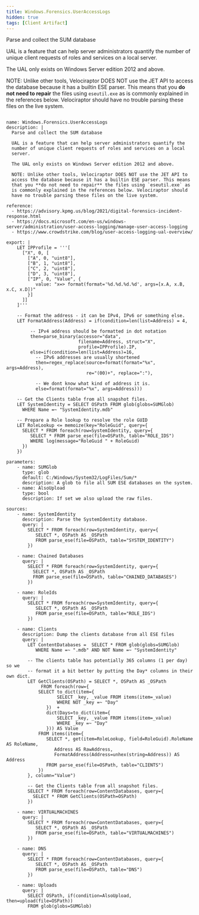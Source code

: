 ```yaml
---
title: Windows.Forensics.UserAccessLogs
hidden: true
tags: [Client Artifact]
---
```


Parse and collect the SUM database

UAL is a feature that can help server administrators quantify the
number of unique client requests of roles and services on a local
server.

The UAL only exists on Windows Server edition 2012 and above.

NOTE: Unlike other tools, Velociraptor DOES NOT use the JET API to
access the database because it has a builtin ESE parser. This means
that you **do not need to repair** the files using `eseutil.exe` as
is commonly explained in the references below. Velociraptor should
have no trouble parsing these files on the live system.


<pre><code class="language-yaml">
name: Windows.Forensics.UserAccessLogs
description: |
  Parse and collect the SUM database

  UAL is a feature that can help server administrators quantify the
  number of unique client requests of roles and services on a local
  server.

  The UAL only exists on Windows Server edition 2012 and above.

  NOTE: Unlike other tools, Velociraptor DOES NOT use the JET API to
  access the database because it has a builtin ESE parser. This means
  that you **do not need to repair** the files using `eseutil.exe` as
  is commonly explained in the references below. Velociraptor should
  have no trouble parsing these files on the live system.

reference:
  - https://advisory.kpmg.us/blog/2021/digital-forensics-incident-response.html
  - https://docs.microsoft.com/en-us/windows-server/administration/user-access-logging/manage-user-access-logging
  - https://www.crowdstrike.com/blog/user-access-logging-ual-overview/

export: |
    LET IPProfile = &#x27;&#x27;&#x27;[
      [&quot;X&quot;, 0, [
        [&quot;A&quot;, 0, &quot;uint8&quot;],
        [&quot;B&quot;, 1, &quot;uint8&quot;],
        [&quot;C&quot;, 2, &quot;uint8&quot;],
        [&quot;D&quot;, 3, &quot;uint8&quot;],
        [&quot;IP&quot;, 0, &quot;Value&quot;, {
           value: &quot;x=&gt; format(format=&#x27;%d.%d.%d.%d&#x27;, args=[x.A, x.B, x.C, x.D])&quot;
        }]
      ]]
    ]&#x27;&#x27;&#x27;

    -- Format the address - it can be IPv4, IPv6 or something else.
    LET FormatAddress(Address) = if(condition=len(list=Address) = 4,

         -- IPv4 address should be formatted in dot notation
         then=parse_binary(accessor=&quot;data&quot;,
                           filename=Address, struct=&quot;X&quot;,
                           profile=IPProfile).IP,
         else=if(condition=len(list=Address)=16,
           -- IPv6 addresses are usually shortened
           then=regex_replace(source=format(format=&quot;%x&quot;, args=Address),
                              re=&quot;(00)+&quot;, replace=&quot;:&quot;),

           -- We dont know what kind of address it is.
           else=format(format=&quot;%x&quot;, args=Address)))

    -- Get the Clients table from all snapshot files.
    LET SystemIdentity = SELECT OSPath FROM glob(globs=SUMGlob)
      WHERE Name =~ &quot;SystemIdentity.mdb&quot;

    -- Prepare a Role lookup to resolve the role GUID
    LET RoleLookup &lt;= memoize(key=&quot;RoleGuid&quot;, query={
      SELECT * FROM foreach(row=SystemIdentity, query={
         SELECT * FROM parse_ese(file=OSPath, table=&quot;ROLE_IDS&quot;)
         WHERE log(message=&quot;RoleGuid &quot; + RoleGuid)
      })
    })

parameters:
    - name: SUMGlob
      type: glob
      default: C:/Windows/System32/LogFiles/Sum/*
      description: A glob to file all SUM ESE databases on the system.
    - name: AlsoUpload
      type: bool
      description: If set we also upload the raw files.

sources:
    - name: SystemIdentity
      description: Parse the SystemIdentity database.
      query: |
        SELECT * FROM foreach(row=SystemIdentity, query={
           SELECT *, OSPath AS _OSPath
           FROM parse_ese(file=OSPath, table=&quot;SYSTEM_IDENTITY&quot;)
        })

    - name: Chained Databases
      query: |
        SELECT * FROM foreach(row=SystemIdentity, query={
          SELECT *, OSPath AS _OSPath
          FROM parse_ese(file=OSPath, table=&quot;CHAINED_DATABASES&quot;)
        })

    - name: RoleIds
      query: |
        SELECT * FROM foreach(row=SystemIdentity, query={
           SELECT *, OSPath AS _OSPath
           FROM parse_ese(file=OSPath, table=&quot;ROLE_IDS&quot;)
        })

    - name: Clients
      description: Dump the clients database from all ESE files
      query: |
        LET ContentDatabases =  SELECT * FROM glob(globs=SUMGlob)
           WHERE Name =~ &quot;.mdb&quot; AND NOT Name =~ &quot;SystemIdentity&quot;

        -- The clients table has potentially 365 columns (1 per day) so we
        -- format it a bit better by putting the Day* columns in their own dict.
        LET GetClients(OSPath) = SELECT *, OSPath AS _OSPath
             FROM foreach(row={
            SELECT to_dict(item={
                   SELECT _key, _value FROM items(item=_value)
                   WHERE NOT _key =~ &quot;Day&quot;
               })  +
               dict(Days=to_dict(item={
                   SELECT _key, _value FROM items(item=_value)
                   WHERE _key =~ &quot;Day&quot;
               })) AS Value
            FROM items(item={
               SELECT *, get(item=RoleLookup, field=RoleGuid).RoleName AS RoleName,
                  Address AS RawAddress,
                  FormatAddress(Address=unhex(string=Address)) AS Address
               FROM parse_ese(file=OSPath, table=&quot;CLIENTS&quot;)
            })
        }, column=&quot;Value&quot;)

        -- Get the Clients table from all snapshot files.
        SELECT * FROM foreach(row=ContentDatabases, query={
          SELECT * FROM GetClients(OSPath=OSPath)
        })

    - name: VIRTUALMACHINES
      query: |
        SELECT * FROM foreach(row=ContentDatabases, query={
           SELECT *, OSPath AS _OSPath
           FROM parse_ese(file=OSPath, table=&quot;VIRTUALMACHINES&quot;)
        })

    - name: DNS
      query: |
        SELECT * FROM foreach(row=ContentDatabases, query={
           SELECT *, OSPath AS _OSPath
           FROM parse_ese(file=OSPath, table=&quot;DNS&quot;)
        })

    - name: Uploads
      query: |
        SELECT OSPath, if(condition=AlsoUpload, then=upload(file=OSPath))
        FROM glob(globs=SUMGlob)

</code></pre>

